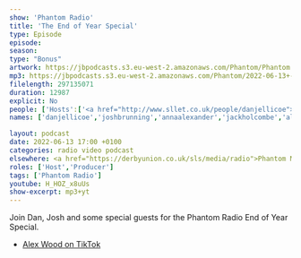 ```yaml
---
show: 'Phantom Radio'
title: 'The End of Year Special'
type: Episode
episode: 
season: 
type: "Bonus"
artwork: https://jbpodcasts.s3.eu-west-2.amazonaws.com/Phantom/Phantom.jpg
mp3: https://jbpodcasts.s3.eu-west-2.amazonaws.com/Phantom/2022-06-13+-+End+of+Year+Show.mp3
filelength: 297135071
duration: 12987 
explicit: No
people: ['Hosts':['<a href="http://www.sllet.co.uk/people/danjellicoe">Dan Jellicoe</a>','<a href="http://www.sllet.co.uk/people/joshbrunning">Josh Brunning</a>'], 'Guests':['<a href="http://www.sllet.co.uk/people/annaalexander">Anna Alexander</a>','<a href="http://www.sllet.co.uk/people/jackholcombe">Jack Holcombe</a>','Alex Wood','Serana Storey']]
names: ['danjellicoe','joshbrunning','annaalexander','jackholcombe','alexwood','seranastorey']

layout: podcast
date: 2022-06-13 17:00 +0100
categories: radio video podcast
elsewhere: <a href="https://derbyunion.co.uk/sls/media/radio">Phantom Media</a>
roles: ['Host','Producer']
tags: ['Phantom Radio']
youtube: H_HOZ_x8uUs
show-excerpt: mp3+yt
---
```


Join Dan, Josh and some special guests for the Phantom Radio End of Year Special.

* [Alex Wood on TikTok](https://www.tiktok.com/@wooda392)
